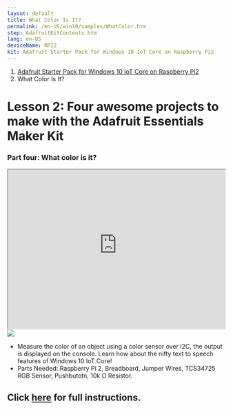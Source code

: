 ```yaml
---
layout: default
title: What Color Is It?
permalink: /en-US/win10/samples/WhatColor.htm
step: AdafruitKitContents.htm
lang: en-US
deviceName: RPI2
kit: Adafruit Starter Pack for Windows 10 IoT Core on Raspberry Pi2
---
```


<ol class="breadcrumb">
  <li><a href="{{site.baseurl}}/{{page.lang}}/AdafruitMakerKit.htm">Adafruit Starter Pack for Windows 10 IoT Core on Raspberry Pi2</a></li>
  <li class="active">What Color Is It?</li>
</ol>

<h1 class="maker-kit"> Lesson 2: Four awesome projects to make with the Adafruit Essentials Maker Kit</h1>
<h3 class="maker-kit"> Part four: What color is it?</h3>

<iframe class="maker-kit" src="http://adafruitsample.azurewebsites.net/cardViewer?lesson=204" width="100%" height="370px"></iframe>

<div class="row">
  <div class="col-md-6 col-sm-12">
      <img class="maker-kit" src="{{site.baseurl}}/images/AdafruitMakerKitContents.jpeg">
  </div>
  <div class="col-md-6 col-sm-12">
    <ul class="list-group maker-kit">
      <li class="list-group-item maker-kit">
         Measure the color of an object using a color sensor over I2C, the output is displayed on the console. Learn how about the nifty text to speech features of Windows 10 IoT Core!
      </li>
      <li class="list-group-item maker-kit">
        Parts Needed: Raspberry Pi 2, Breadboard, Jumper Wires, TCS34725 RGB Sensor, Pushbutotn, 10k &#8486; Resistor.
      </li>
    </ul>
  </div>
</div>

<div class="row lineTop">
  <div class="col-md-6 col-sm-12">
    <h2 class="maker-kit">Click <a target="_blank" href="http://www.hackster.io/projects/12724?auth_token=8e636fbd9b5bd3c70e5bacdfbf9714e1">here</a> for full instructions.</h2>
  </div>
</div>
